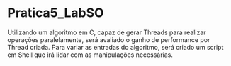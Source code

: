 # Pratica5_LabSO
Utilizando um algoritmo em C, capaz de gerar Threads para realizar operações paralelamente, será avaliado o ganho de performance por Thread criada.
Para variar as entradas do algoritmo, será criado um script em Shell que irá lidar com as manipulações necessárias.
